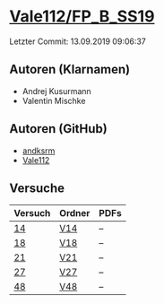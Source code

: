 # [Vale112/FP_B_SS19](https://github.com/Vale112/FP_B_SS19)

Letzter Commit: 13.09.2019 09:06:37

## Autoren (Klarnamen)
- Andrej Kusurmann
- Valentin Mischke

## Autoren (GitHub)
- [andksrm](https://github.com/andksrm)
- [Vale112](https://github.com/Vale112)

## Versuche

|       Versuch        |                          Ordner                           |PDFs|
|----------------------|-----------------------------------------------------------|----|
|[14](../../versuch/14)|[V14](https://github.com/Vale112/FP_B_SS19/tree/master/V14)|–   |
|[18](../../versuch/18)|[V18](https://github.com/Vale112/FP_B_SS19/tree/master/V18)|–   |
|[21](../../versuch/21)|[V21](https://github.com/Vale112/FP_B_SS19/tree/master/V21)|–   |
|[27](../../versuch/27)|[V27](https://github.com/Vale112/FP_B_SS19/tree/master/V27)|–   |
|[48](../../versuch/48)|[V48](https://github.com/Vale112/FP_B_SS19/tree/master/V48)|–   |
